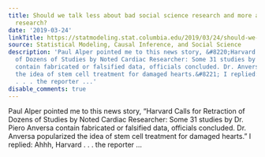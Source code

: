 ```yaml
---
title: Should we talk less about bad social science research and more about bad medical
  research?
date: '2019-03-24'
linkTitle: https://statmodeling.stat.columbia.edu/2019/03/24/should-we-talk-less-about-bad-social-science-research-and-more-about-bad-medical-research/
source: Statistical Modeling, Causal Inference, and Social Science
description: 'Paul Alper pointed me to this news story, &#8220;Harvard Calls for Retraction
  of Dozens of Studies by Noted Cardiac Researcher: Some 31 studies by Dr. Piero Anversa
  contain fabricated or falsified data, officials concluded. Dr. Anversa popularized
  the idea of stem cell treatment for damaged hearts.&#8221; I replied: Ahhh, Harvard
  . . . the reporter ...'
disable_comments: true
---
```

Paul Alper pointed me to this news story, &#8220;Harvard Calls for Retraction of Dozens of Studies by Noted Cardiac Researcher: Some 31 studies by Dr. Piero Anversa contain fabricated or falsified data, officials concluded. Dr. Anversa popularized the idea of stem cell treatment for damaged hearts.&#8221; I replied: Ahhh, Harvard . . . the reporter ...